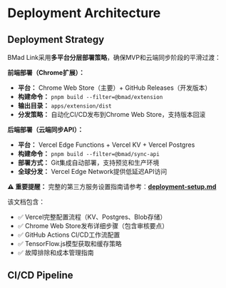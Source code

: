 # Deployment Architecture

## Deployment Strategy

BMad Link采用**多平台分层部署策略**，确保MVP和云端同步阶段的平滑过渡：

**前端部署（Chrome扩展）：**
- **平台：** Chrome Web Store（主要）+ GitHub Releases（开发版本）
- **构建命令：** `pnpm build --filter=@bmad/extension`
- **输出目录：** `apps/extension/dist`
- **分发策略：** 自动化CI/CD发布到Chrome Web Store，支持版本回滚

**后端部署（云端同步API）：**
- **平台：** Vercel Edge Functions + Vercel KV + Vercel Postgres
- **构建命令：** `pnpm build --filter=@bmad/sync-api`
- **部署方式：** Git集成自动部署，支持预览和生产环境
- **全球分发：** Vercel Edge Network提供低延迟API访问

**⚠️ 重要提醒：** 完整的第三方服务设置指南请参考：[**deployment-setup.md**](./deployment-setup.md)

该文档包含：
- ✅ Vercel完整配置流程（KV、Postgres、Blob存储）
- ✅ Chrome Web Store发布详细步骤（包含审核要点）
- ✅ GitHub Actions CI/CD工作流配置
- ✅ TensorFlow.js模型获取和缓存策略
- ✅ 故障排除和成本管理指南

## CI/CD Pipeline

```yaml